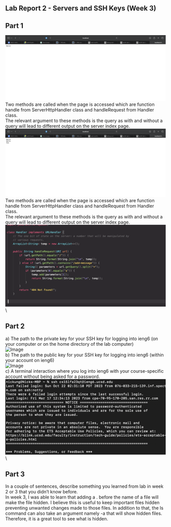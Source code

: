 ## Lab Report 2 - Servers and SSH Keys (Week 3)
## Part 1
![Image](serverOutput1.png)\
Two methods are called when the page is accessed which are function handle from ServerHttpHandler class and handleRequest from Handler class.\
The relevant argument to these methods is the query as with and without a query will lead to different output on the server index page.\
![Image](serverOutput2.png)\
Two methods are called when the page is accessed which are function handle from ServerHttpHandler class and handleRequest from Handler class.\
The relevant argument to these methods is the query as with and without a query will lead to different output on the server index page.\
![Image](stringServerCode.png)\
## Part 2
a) The path to the private key for your SSH key for logging into ieng6 (on your computer or on the home directory of the lab computer)\
![Image](privatePathKey.png)\
b) The path to the public key for your SSH key for logging into ieng6 (within your account on ieng6)\
![Image](publicPathKey.png)\
c) A terminal interaction where you log into ieng6 with your course-specific account without being asked for a password.
![Image](terminalInteraction.png)\
## Part 3
In a couple of sentences, describe something you learned from lab in week 2 or 3 that you didn’t know before.\
In week 3, I was able to learn that adding a . before the name of a file will make the file hidden. I believe this is useful to keep important files hidden preventing unwanted changes made to those files. In addition to that, the ls command can also take an argument namely -a that will show hidden files. Therefore, it is a great tool to see what is hidden.
